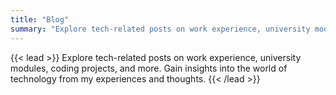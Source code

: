 ```yaml
---
title: "Blog"
summary: "Explore tech-related posts on work experience, university modules, coding projects, and more. Gain insights into the world of technology from my experiences and thoughts."
---
```


{{< lead >}}
Explore tech-related posts on work experience, university modules, coding projects, and more. Gain insights into the world of technology from my experiences and thoughts.
{{< /lead >}}
